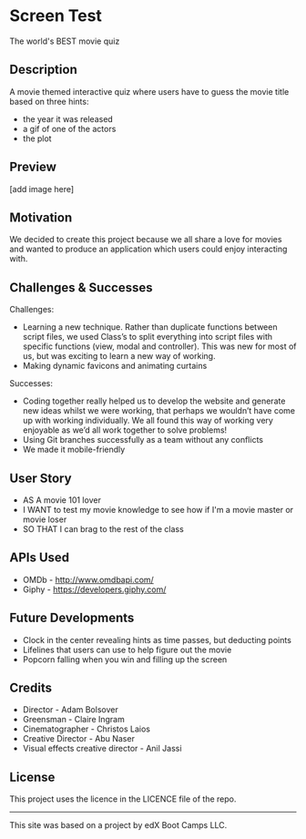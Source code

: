 # Screen Test
The world's BEST movie quiz


## Description
A movie themed interactive quiz where users have to guess the movie title based on three hints: 
* the year it was released
* a gif of one of the actors
* the plot

## Preview
[add image here]

## Motivation
We decided to create this project because we all share a love for movies and wanted to produce an application which users could enjoy interacting with.

## Challenges & Successes
Challenges: 
* Learning a new technique. Rather than duplicate functions between script files, we used Class’s to split everything into script files with specific functions (view, modal and controller). This was new for most of us, but was exciting to learn a new way of working.
* Making dynamic favicons and animating curtains

Successes: 
* Coding together really helped us to develop the website and generate new ideas whilst we were working, that perhaps we wouldn’t have come up with working individually. We all found this way of working very enjoyable as we’d all work together to solve problems!
* Using Git branches successfully as a team without any conflicts
* We made it mobile-friendly

## User Story
* AS A movie 101 lover
* I WANT to test my movie knowledge to see how if I'm a movie master or movie loser
* SO THAT I can brag to the rest of the class

## APIs Used
* OMDb - http://www.omdbapi.com/
* Giphy - https://developers.giphy.com/

## Future Developments
* Clock in the center revealing hints as time passes, but deducting points
* Lifelines that users can use to help figure out the movie
* Popcorn falling when you win and filling up the screen

## Credits
* Director - Adam Bolsover
* Greensman - Claire Ingram
* Cinematographer - Christos Laios
* Creative Director - Abu Naser
* Visual effects creative director - Anil Jassi

## License
This project uses the licence in the LICENCE file of the repo.

---
This site was based on a project by edX Boot Camps LLC.
